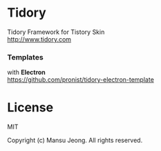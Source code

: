 # Tidory

Tidory Framework for Tistory Skin \
<http://www.tidory.com>

### Templates

with **Electron** \
<https://github.com/pronist/tidory-electron-template>

# License

MIT <br />

Copyright (c) Mansu Jeong. All rights reserved.
